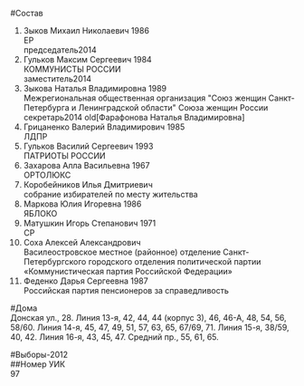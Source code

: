 #Состав  
1. Зыков Михаил Николаевич 1986  
    ЕР  
    председатель2014  
2. Гульков Максим Сергеевич 1984  
    КОММУНИСТЫ РОССИИ  
    заместитель2014  
3. Зыкова Наталья Владимировна 1989  
    Межрегиональная общественная организация "Союз женщин Санкт-Петербурга и Ленинградской области" Союза женщин России  
    секретарь2014 old[Фарафонова Наталья Владимировна]  
4. Грицаненко Валерий Владимирович 1985  
    ЛДПР  
5. Гульков Василий Сергеевич 1993  
    ПАТРИОТЫ РОССИИ  
6. Захарова Алла Васильевна 1967  
    ОРТОЛЮКС  
7. Коробейников Илья Дмитриевич  
    собрание избирателей по месту жительства  
8. Маркова Юлия Игоревна 1986  
    ЯБЛОКО  
9. Матушкин Игорь Степанович 1971  
    СР  
10. Соха Алексей Александрович  
    Василеостровское местное (районное) отделение Санкт-Петербургского городского отделения политической партии «Коммунистическая партия Российской Федерации»  
11. Феденко Дарья Сергеевна 1987  
    Российская партия пенсионеров за справедливость  
  
#Дома  
Донская ул.,   28. Линия 13-я,     42, 44, 44 (корпус 3), 46, 46-А, 48, 54, 56, 58/60. Линия 14-я,     45, 47, 49, 51, 57, 63, 65, 67/69, 71. Линия 15-я,     38/59, 40, 42. Линия 16-я,     43, 45, 47. Средний пр.,     55, 61, 65.  
  
#Выборы-2012  
##Номер УИК  
97  
